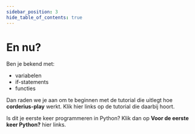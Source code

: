 ```yaml
---
sidebar_position: 3
hide_table_of_contents: true
---
```


# En nu?

Ben je bekend met:
- variabelen
- if-statements
- functies

Dan raden we je aan om te beginnen met de tutorial die uitlegt hoe **corderius-play** werkt. Klik hier links op de tutorial die daarbij hoort. 

Is dit je eerste keer programmeren in Python? Klik dan op **Voor de eerste keer Python?** hier links.

